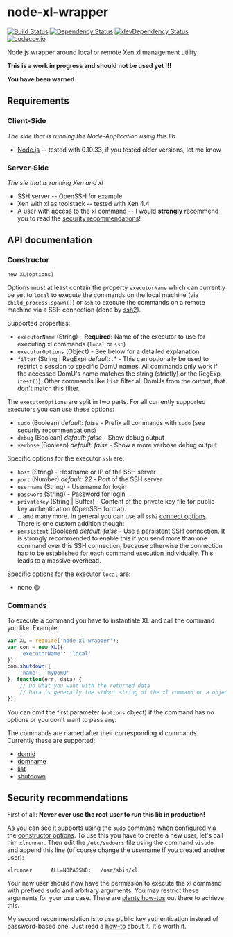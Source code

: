 # node-xl-wrapper

[![Build Status](https://travis-ci.org/benurb/node-xl-wrapper.svg?branch=master)](https://travis-ci.org/benurb/node-xl-wrapper)
[![Dependency Status](https://david-dm.org/benurb/node-xl-wrapper.svg)](https://david-dm.org/benurb/node-xl-wrapper)
[![devDependency Status](https://david-dm.org/benurb/node-xl-wrapper/dev-status.svg)](https://david-dm.org/benurb/node-xl-wrapper#info=devDependencies)
[![codecov.io](https://codecov.io/github/benurb/node-xl-wrapper/coverage.svg?branch=master)](https://codecov.io/github/benurb/node-xl-wrapper?branch=master)

Node.js wrapper around local or remote Xen xl management utility

__This is a work in progress and should not be used yet !!!__

__You have been warned__

## Requirements
### Client-Side
_The side that is running the Node-Application using this lib_

- [Node.js](http://www.nodejs.org) -- tested with 0.10.33, if you tested older versions, let me know

### Server-Side
_The sie that is running Xen and xl_

- SSH server -- OpenSSH for example
- Xen with xl as toolstack -- tested with Xen 4.4
- A user with access to the xl command -- I would __strongly__ recommend you to read the [security recommendations](#security)!

## API documentation
### <a name="api-constructor">Constructor</a>
`new XL(options)`

Options must at least contain the property `executorName` which can currently be set to `local` to execute the commands
on the local machine (via `child_process.spawn()`) or `ssh` to execute the commands on a remote machine via a SSH
connection (done by [ssh2](https://github.com/mscdex/ssh2)).

Supported properties:

- `executorName` (String) - __Required:__ Name of the executor to use for executing xl commands (`local` or `ssh`)
- `executorOptions` (Object) - See below for a detailed explanation
- `filter` (String | RegExp) _default: .*_ - This can optionally be used to restrict a session to specific DomU names.
All commands only work if the accessed DomU's name matches the string (strictly) or the RegExp (`test()`). Other commands
like `list` filter all DomUs from the output, that don't match this filter.

The `executorOptions` are split in two parts. For all currently supported executors you can use these options:

- `sudo` (Boolean) _default: false_ - Prefix all commands with `sudo` (see [security recommendations](#security))
- `debug` (Boolean) _default: false_ - Show debug output
- `verbose` (Boolean) _default: false_ - Show a more verbose debug output

Specific options for the executor `ssh` are:

- `host` (String) - Hostname or IP of the SSH server
- `port` (Number) _default: 22_ - Port of the SSH server
- `username` (String) - Username for login
- `password` (String) - Password for login
- `privateKey` (String | Buffer) - Content of the private key file for public key authentication (OpenSSH format).
- .. and many more. In general you can use all `ssh2` [connect options](https://github.com/mscdex/ssh2#connection-methods). There is one
custom addition though:
- `persistent` (Boolean) _default: false_ - Use a persistent SSH connection. It is strongly recommended to enable this
if you send more than one command over this SSH connection, because otherwise the connection has to be established for
each command execution individually. This leads to a massive overhead.

Specific options for the executor `local` are:

- none :smile:

### Commands
To execute a command you have to instantiate XL and call the command you like.
Example:

```javascript
var XL = require('node-xl-wrapper');
var con = new XL({
    'executorName': 'local'
});
con.shutdown({
    'name': 'myDomU'
}, function(err, data) {
    // Do what you want with the returned data
    // Data is generally the stdout string of the xl command or a object (e.g. for list)
});
```

You can omit the first parameter (`options` object) if the command has no options or you don't want to pass any.

The commands are named after their corresponding xl commands. Currently these are supported:

- [domid](doc/commands.md#domid)
- [domname](doc/commands.md#domname)
- [list](doc/commands.md#list)
- [shutdown](doc/commands.md#shutdown)

## <a name="security">Security recommendations</a>
First of all: **Never ever use the root user to run this lib in production!**

As you can see it supports using the `sudo` command when configured via the [constructor options](#api-constructor).
To use this you have to create a new user, let's call him `xlrunner`. Then edit the `/etc/sudoers` file using the command
`visudo` and append this line (of course change the username if you created another user):

```
xlrunner      ALL=NOPASSWD:   /usr/sbin/xl
```

Your new user should now have the permission to execute the xl command with prefixed sudo and arbitrary arguments.
You may restrict these arguments for your use case. There are
[plenty how-tos](http://www.atrixnet.com/allow-an-unprivileged-user-to-run-a-certain-command-with-sudo/) out there to
achieve this.

My second recommendation is to use public key authentication instead of password-based one. Just read a
[how-to](http://stackoverflow.com/a/9095) about it. It's worth it.
